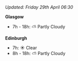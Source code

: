 *Updated: Friday 29th April 06:30*

**Glasgow**

* 7h - 18h: :partly_sunny: Partly Cloudy

**Edinburgh**

* 7h: :sunny: Clear
* 8h - 18h: :partly_sunny: Partly Cloudy
